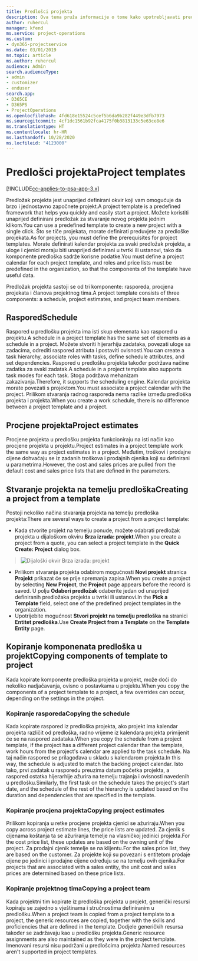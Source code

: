 ```yaml
---
title: Predlošci projekta
description: Ova tema pruža informacije o tome kako upotrebljavati predloške projekta za brzo postavljanje projekta.
author: ruhercul
manager: kfend
ms.service: project-operations
ms.custom:
- dyn365-projectservice
ms.date: 03/01/2019
ms.topic: article
ms.author: ruhercul
audience: Admin
search.audienceType:
- admin
- customizer
- enduser
search.app:
- D365CE
- D365PS
- ProjectOperations
ms.openlocfilehash: 4fd618e15524c5cef5b6da9b282f449e3dfb7973
ms.sourcegitcommit: 4cf1dc1561b92fca4175f0b3813133c5e63ce8e6
ms.translationtype: HT
ms.contentlocale: hr-HR
ms.lasthandoff: 10/28/2020
ms.locfileid: "4123000"
---
```

# <a name="project-templates"></a><span data-ttu-id="415aa-103">Predlošci projekta</span><span class="sxs-lookup"><span data-stu-id="415aa-103">Project templates</span></span> 

[!INCLUDE[cc-applies-to-psa-app-3.x](../includes/cc-applies-to-psa-app-3x.md)]

<span data-ttu-id="415aa-104">Predložak projekta jest unaprijed definirani okvir koji vam omogućuje da brzo i jednostavno započnete projekt.</span><span class="sxs-lookup"><span data-stu-id="415aa-104">A project template is a predefined framework that helps you quickly and easily start a project.</span></span> <span data-ttu-id="415aa-105">Možete koristiti unaprijed definirani predložak za stvaranje novog projekta jednim klikom.</span><span class="sxs-lookup"><span data-stu-id="415aa-105">You can use a predefined template to create a new project with a single click.</span></span> <span data-ttu-id="415aa-106">Što se tiče projekata, morate definirati preduvjete za predloške projekata.</span><span class="sxs-lookup"><span data-stu-id="415aa-106">As for projects, you must define the prerequisites for project templates.</span></span> <span data-ttu-id="415aa-107">Morate definirati kalendar projekta za svaki predložak projekta, a uloge i cjenici moraju biti unaprijed definirani u tvrtki ili ustanovi, tako da komponente predloška sadrže korisne podatke.</span><span class="sxs-lookup"><span data-stu-id="415aa-107">You must define a project calendar for each project template, and roles and price lists must be predefined in the organization, so that the components of the template have useful data.</span></span>

<span data-ttu-id="415aa-108">Predložak projekta sastoji se od tri komponente: rasporeda, procjena projekata i članova projektnog tima.</span><span class="sxs-lookup"><span data-stu-id="415aa-108">A project template consists of three components: a schedule, project estimates, and project team members.</span></span>

## <a name="schedule"></a><span data-ttu-id="415aa-109">Raspored</span><span class="sxs-lookup"><span data-stu-id="415aa-109">Schedule</span></span>

<span data-ttu-id="415aa-110">Raspored u predlošku projekta ima isti skup elemenata kao raspored u projektu.</span><span class="sxs-lookup"><span data-stu-id="415aa-110">A schedule in a project template has the same set of elements as a schedule in a project.</span></span> <span data-ttu-id="415aa-111">Možete stvoriti hijerarhiju zadataka, povezati uloge sa zadacima, odrediti raspored atributa i postaviti ovisnosti.</span><span class="sxs-lookup"><span data-stu-id="415aa-111">You can create a task hierarchy, associate roles with tasks, define schedule attributes, and set dependencies.</span></span> <span data-ttu-id="415aa-112">Raspored u predlošku projekta također podržava načine zadatka za svaki zadatak.</span><span class="sxs-lookup"><span data-stu-id="415aa-112">A schedule in a project template also supports task modes for each task.</span></span> <span data-ttu-id="415aa-113">Stoga podržava mehanizam zakazivanja.</span><span class="sxs-lookup"><span data-stu-id="415aa-113">Therefore, it supports the scheduling engine.</span></span> <span data-ttu-id="415aa-114">Kalendar projekta morate povezati s projektom.</span><span class="sxs-lookup"><span data-stu-id="415aa-114">You must associate a project calendar with the project.</span></span> <span data-ttu-id="415aa-115">Prilikom stvaranja radnog rasporeda nema razlike između predloška projekta i projekta.</span><span class="sxs-lookup"><span data-stu-id="415aa-115">When you create a work schedule, there is no difference between a project template and a project.</span></span>

## <a name="project-estimates"></a><span data-ttu-id="415aa-116">Procjene projekta</span><span class="sxs-lookup"><span data-stu-id="415aa-116">Project estimates</span></span>

<span data-ttu-id="415aa-117">Procjene projekta u predlošku projekta funkcioniraju na isti način kao procjene projekta u projektu.</span><span class="sxs-lookup"><span data-stu-id="415aa-117">Project estimates in a project template work the same way as project estimates in a project.</span></span> <span data-ttu-id="415aa-118">Međutim, troškovi i prodajne cijene dohvaćaju se iz zadanih troškova i prodajnih cjenika koji su definirani u parametrima.</span><span class="sxs-lookup"><span data-stu-id="415aa-118">However, the cost and sales prices are pulled from the default cost and sales price lists that are defined in the parameters.</span></span>

## <a name="creating-a-project-from-a-template"></a><span data-ttu-id="415aa-119">Stvaranje projekta na temelju predloška</span><span class="sxs-lookup"><span data-stu-id="415aa-119">Creating a project from a template</span></span>
 
<span data-ttu-id="415aa-120">Postoji nekoliko načina stvaranja projekta na temelju predloška projekta:</span><span class="sxs-lookup"><span data-stu-id="415aa-120">There are several ways to create a project from a project template:</span></span>

- <span data-ttu-id="415aa-121">Kada stvorite projekt na temelju ponude, možete odabrati predložak projekta u dijaloškom okviru **Brza izrada: projekt**.</span><span class="sxs-lookup"><span data-stu-id="415aa-121">When you create a project from a quote, you can select a project template in the **Quick Create: Project** dialog box.</span></span>

> ![Dijaloški okvir Brza izrada: projekt](media/project-11.png)

- <span data-ttu-id="415aa-123">Prilikom stvaranja projekta odabirom mogućnosti **Novi projekt** stranica **Projekt** prikazat će se prije spremanja zapisa.</span><span class="sxs-lookup"><span data-stu-id="415aa-123">When you create a project by selecting **New Project**, the **Project** page appears before the record is saved.</span></span> <span data-ttu-id="415aa-124">U polju **Odaberi predložak** odaberite jedan od unaprijed definiranih predložaka projekta u tvrtki ili ustanovi.</span><span class="sxs-lookup"><span data-stu-id="415aa-124">In the **Pick a Template** field, select one of the predefined project templates in the organization.</span></span>
- <span data-ttu-id="415aa-125">Upotrijebite mogućnost **Stvori projekt na temelju predloška** na stranici **Entitet predloška**.</span><span class="sxs-lookup"><span data-stu-id="415aa-125">Use **Create Project from a Template** on the **Template Entity** page.</span></span>

## <a name="copying-components-of-template-to-project"></a><span data-ttu-id="415aa-126">Kopiranje komponenata predloška u projekt</span><span class="sxs-lookup"><span data-stu-id="415aa-126">Copying components of template to project</span></span>

<span data-ttu-id="415aa-127">Kada kopirate komponente predloška projekta u projekt, može doći do nekoliko nadjačavanja, ovisno o postavkama u projektu.</span><span class="sxs-lookup"><span data-stu-id="415aa-127">When you copy the components of a project template to a project, a few overrides can occur, depending on the settings in the project.</span></span>

### <a name="copying-the-schedule"></a><span data-ttu-id="415aa-128">Kopiranje rasporeda</span><span class="sxs-lookup"><span data-stu-id="415aa-128">Copying the schedule</span></span>

<span data-ttu-id="415aa-129">Kada kopirate raspored iz predloška projekta, ako projekt ima kalendar projekta različit od predloška, radno vrijeme iz kalendara projekta primijenit će se na raspored zadataka.</span><span class="sxs-lookup"><span data-stu-id="415aa-129">When you copy the schedule from a project template, if the project has a different project calendar than the template, work hours from the project's calendar are applied to the task schedule.</span></span> <span data-ttu-id="415aa-130">Na taj način raspored se prilagođava u skladu s kalendarom projekta.</span><span class="sxs-lookup"><span data-stu-id="415aa-130">In this way, the schedule is adjusted to match the backing project calendar.</span></span> <span data-ttu-id="415aa-131">Isto tako, prvi zadatak u rasporedu preuzima datum početka projekta, a raspored ostatka hijerarhije ažurira na temelju trajanja i ovisnosti navedenih u predlošku.</span><span class="sxs-lookup"><span data-stu-id="415aa-131">Similarly, the first task on the schedule takes the project's start date, and the schedule of the rest of the hierarchy is updated based on the duration and dependencies that are specified in the template.</span></span> 

### <a name="copying-project-estimates"></a><span data-ttu-id="415aa-132">Kopiranje procjena projekta</span><span class="sxs-lookup"><span data-stu-id="415aa-132">Copying project estimates</span></span> 

<span data-ttu-id="415aa-133">Prilikom kopiranja u retke procjene projekta cjenici se ažuriraju.</span><span class="sxs-lookup"><span data-stu-id="415aa-133">When you copy across project estimate lines, the price lists are updated.</span></span> <span data-ttu-id="415aa-134">Za cjenik s cijenama koštanja ta se ažuriranja temelje na vlasničkoj jedinici projekta.</span><span class="sxs-lookup"><span data-stu-id="415aa-134">For the cost price list, these updates are based on the owning unit of the project.</span></span> <span data-ttu-id="415aa-135">Za prodajni cjenik temelje se na klijentu.</span><span class="sxs-lookup"><span data-stu-id="415aa-135">For the sales price list, they are based on the customer.</span></span> <span data-ttu-id="415aa-136">Za projekte koji su povezani s entitetom prodaje cijene po jedinici i prodajne cijene određuju se na temelju ovih cjenika.</span><span class="sxs-lookup"><span data-stu-id="415aa-136">For projects that are associated with a sales entity, the unit cost and sales prices are determined based on these price lists.</span></span>

### <a name="copying-a-project-team"></a><span data-ttu-id="415aa-137">Kopiranje projektnog tima</span><span class="sxs-lookup"><span data-stu-id="415aa-137">Copying a project team</span></span>

<span data-ttu-id="415aa-138">Kada projektni tim kopirate iz predloška projekta u projekt, generički resursi kopiraju se zajedno s vještinama i stručnostima definiranim u predlošku.</span><span class="sxs-lookup"><span data-stu-id="415aa-138">When a project team is copied from a project template to a project, the generic resources are copied, together with the skills and proficiencies that are defined in the template.</span></span> <span data-ttu-id="415aa-139">Dodjele generičkih resursa također se zadržavaju kao u predlošku projekta.</span><span class="sxs-lookup"><span data-stu-id="415aa-139">Generic resource assignments are also maintained as they were in the project template.</span></span> <span data-ttu-id="415aa-140">Imenovani resursi nisu podržani u predlošcima projekta.</span><span class="sxs-lookup"><span data-stu-id="415aa-140">Named resources aren't supported in project templates.</span></span>
